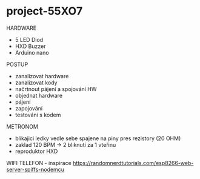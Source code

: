 # project-55XO7

HARDWARE 
 - 5 LED Diod 
 - HXD Buzzer
 - Arduino nano

POSTUP
 - zanalizovat hardware
 - zanalizovat kody
 - načrtnout pájení a spojování HW
 - objednat hardware
 - pájení
 - zapojování
 - testování s kodem

METRONOM
 - blikajici ledky vedle sebe spajene na piny pres rezistory (20 OHM)
 - zaklad 120 BPM -> 2 bliknutí za 1 vteřinu
 - reproduktor HXD



WIFI TELEFON - inspirace https://randomnerdtutorials.com/esp8266-web-server-spiffs-nodemcu

   
   
